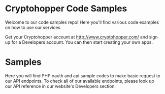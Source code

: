 # Cryptohopper Code Samples
Welcome to our code samples repo! Here you'll find various code examples on how to use our services.

Get your Cryptohopper account at http://www.cryptohopper.com/ and sign up for a Developers account. You can then start creating your own apps.

# Samples
Here you will find PHP oauth and api sample codes to make basic request to our API endpoints. To check all of our available endpoints, please look up our API reference in our website's Developers section.

